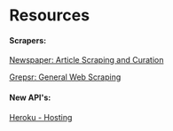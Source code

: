 # Resources

#### Scrapers:

[Newspaper: Article Scraping and Curation](https://www.gitbook.com/book/tristanburke/bias-scraper/edit#)

[Grepsr: General Web Scraping](https://www.grepsr.com/)

#### New API's:

[Heroku - Hosting](https://www.heroku.com/platform)

